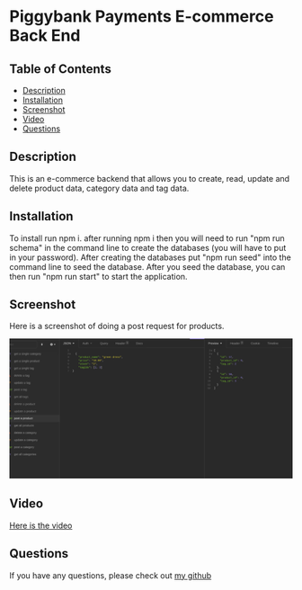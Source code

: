 # Piggybank Payments E-commerce Back End

  ## Table of Contents
  * [Description](#description)
  * [Installation](#installation)
  * [Screenshot](#screenshot)
  * [Video](#video)
  * [Questions](#questions)

  ## Description

This is an e-commerce backend that allows you to create, read, update and delete product data, category data and tag data. 

  ## Installation

  To install run npm i. after running npm i then you will need to run "npm run schema" in the command line to create the databases (you will have to put in your password). After creating the databases put "npm run seed" into the command line to seed the database. After you seed the database, you can then run "npm run start" to start the application.

  ## Screenshot
  Here is a screenshot of doing a post request for products.

  ![screenshot](./images/ecommercebackend.png)

  ## Video
  [Here is the video](./images/ecommercebackend.webm)


  ## Questions
  
  If you have any questions, please check out [my github](https://github.com/Naomilounsbury/piggybank-payments) 